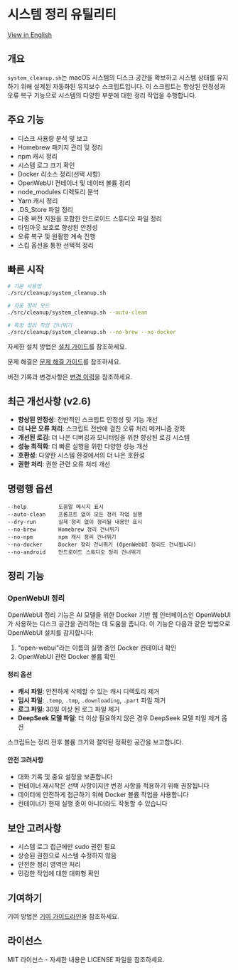 # 시스템 정리 유틸리티

[View in English](README.md)

## 개요

`system_cleanup.sh`는 macOS 시스템의 디스크 공간을 확보하고 시스템 상태를 유지하기 위해 설계된 자동화된 유지보수 스크립트입니다. 이 스크립트는 향상된 안정성과 오류 복구 기능으로 시스템의 다양한 부분에 대한 정리 작업을 수행합니다.

## 주요 기능

- 디스크 사용량 분석 및 보고
- Homebrew 패키지 관리 및 정리
- npm 캐시 정리
- 시스템 로그 크기 확인
- Docker 리소스 정리(선택 사항)
- OpenWebUI 컨테이너 및 데이터 볼륨 정리
- node_modules 디렉토리 분석
- Yarn 캐시 정리
- .DS_Store 파일 정리
- 다중 버전 지원을 포함한 안드로이드 스튜디오 파일 정리
- 타임아웃 보호로 향상된 안정성
- 오류 복구 및 원활한 계속 진행
- 스킵 옵션을 통한 선택적 정리

## 빠른 시작

```bash
# 기본 사용법
./src/cleanup/system_cleanup.sh

# 자동 정리 모드
./src/cleanup/system_cleanup.sh --auto-clean

# 특정 정리 작업 건너뛰기
./src/cleanup/system_cleanup.sh --no-brew --no-docker
```

자세한 설치 방법은 [설치 가이드](../common/INSTALLATION.md)를 참조하세요.

문제 해결은 [문제 해결 가이드](TROUBLESHOOTING.md)를 참조하세요.

버전 기록과 변경사항은 [변경 이력](CHANGELOG.md)을 참조하세요.

## 최근 개선사항 (v2.6)

- **향상된 안정성**: 전반적인 스크립트 안정성 및 기능 개선
- **더 나은 오류 처리**: 스크립트 전반에 걸친 오류 처리 메커니즘 강화
- **개선된 로깅**: 더 나은 디버깅과 모니터링을 위한 향상된 로깅 시스템
- **성능 최적화**: 더 빠른 실행을 위한 다양한 성능 개선
- **호환성**: 다양한 시스템 환경에서의 더 나은 호환성
- **권한 처리**: 권한 관련 오류 처리 개선

## 명령행 옵션

```
--help          도움말 메시지 표시
--auto-clean    프롬프트 없이 모든 정리 작업 실행
--dry-run       실제 정리 없이 정리될 내용만 표시
--no-brew       Homebrew 정리 건너뛰기
--no-npm        npm 캐시 정리 건너뛰기
--no-docker     Docker 정리 건너뛰기 (OpenWebUI 정리도 건너뜁니다)
--no-android    안드로이드 스튜디오 정리 건너뛰기
```

## 정리 기능

### OpenWebUI 정리

OpenWebUI 정리 기능은 AI 모델을 위한 Docker 기반 웹 인터페이스인 OpenWebUI가 사용하는 디스크 공간을 관리하는 데 도움을 줍니다. 이 기능은 다음과 같은 방법으로 OpenWebUI 설치를 감지합니다:

1. "open-webui"라는 이름의 실행 중인 Docker 컨테이너 확인
2. OpenWebUI 관련 Docker 볼륨 확인

#### 정리 옵션

- **캐시 파일**: 안전하게 삭제할 수 있는 캐시 디렉토리 제거
- **임시 파일**: `.temp`, `.tmp`, `.downloading`, `.part` 파일 제거
- **로그 파일**: 30일 이상 된 로그 파일 제거
- **DeepSeek 모델 파일**: 더 이상 필요하지 않은 경우 DeepSeek 모델 파일 제거 옵션

스크립트는 정리 전후 볼륨 크기와 절약된 정확한 공간을 보고합니다.

#### 안전 고려사항

- 대화 기록 및 중요 설정을 보존합니다
- 컨테이너 재시작은 선택 사항이지만 변경 사항을 적용하기 위해 권장됩니다
- 데이터에 안전하게 접근하기 위해 Docker 볼륨 작업을 사용합니다
- 컨테이너가 현재 실행 중이 아니더라도 작동할 수 있습니다

## 보안 고려사항

- 시스템 로그 접근에만 sudo 권한 필요
- 상승된 권한으로 시스템 수정하지 않음
- 안전한 정리 영역만 처리
- 민감한 작업에 대한 대화형 확인

## 기여하기

기여 방법은 [기여 가이드라인](../common/CONTRIBUTING.md)을 참조하세요.

## 라이선스

MIT 라이선스 - 자세한 내용은 LICENSE 파일을 참조하세요.
